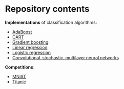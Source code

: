 # Repository contents

**Implementations** of classification algorithms:
- [AdaBoost](/AdaBoost&GradientBoosting)
- [CART](/CART)
- [Gradient boosting](/AdaBoost&GradientBoosting)
- [Linear regression](/LinearRegression)
- [Logistic regression](/LogisticRegression)
- [Convolutional, stochastic, multilayer neural networks](/NeuralNet)

**Competitions**:
- [MNIST](/MNIST)
- [Titanic](/Titanic)
